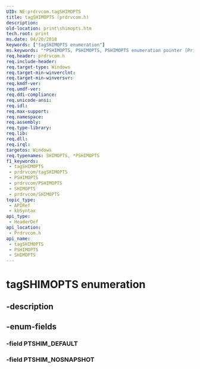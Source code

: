 ```yaml
---
UID: NE:prdrvcom.tagSHIMOPTS
title: tagSHIMOPTS (prdrvcom.h)
description: 
old-location: print\shimopts.htm
tech.root: print
ms.date: 04/20/2018
keywords: ["tagSHIMOPTS enumeration"]
ms.keywords: "*PSHIMOPTS, PSHIMOPTS, PSHIMOPTS enumeration pointer [Print Devices], PTSHIM_DEFAULT, PTSHIM_NOSNAPSHOT, SHIMOPTS, SHIMOPTS enumeration [Print Devices], prdrvcom/PSHIMOPTS, prdrvcom/PTSHIM_DEFAULT, prdrvcom/PTSHIM_NOSNAPSHOT, prdrvcom/SHIMOPTS, print.shimopts, tagSHIMOPTS"
req.header: prdrvcom.h
req.include-header: 
req.target-type: Windows
req.target-min-winverclnt: 
req.target-min-winversvr: 
req.kmdf-ver: 
req.umdf-ver: 
req.ddi-compliance: 
req.unicode-ansi: 
req.idl: 
req.max-support: 
req.namespace: 
req.assembly: 
req.type-library: 
req.lib: 
req.dll: 
req.irql: 
targetos: Windows
req.typenames: SHIMOPTS, *PSHIMOPTS
f1_keywords:
 - tagSHIMOPTS
 - prdrvcom/tagSHIMOPTS
 - PSHIMOPTS
 - prdrvcom/PSHIMOPTS
 - SHIMOPTS
 - prdrvcom/SHIMOPTS
topic_type:
 - APIRef
 - kbSyntax
api_type:
 - HeaderDef
api_location:
 - Prdrvcom.h
api_name:
 - tagSHIMOPTS
 - PSHIMOPTS
 - SHIMOPTS
---
```


# tagSHIMOPTS enumeration


## -description

## -enum-fields

### -field PTSHIM_DEFAULT

### -field PTSHIM_NOSNAPSHOT

